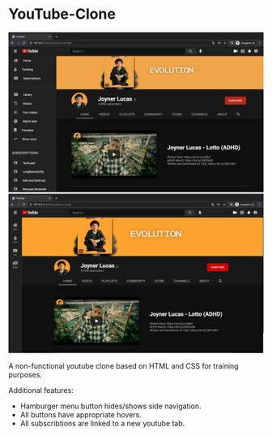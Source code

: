 # YouTube-Clone

<img src="images/readme-expanded.png"/>
<img src="images/readme-smallsidenav.png"/>

A non-functional youtube clone based on HTML and CSS for training purposes.

Additional features:

- Hamburger menu button hides/shows side navigation.
- All buttons have appropriate hovers.
- All subscribtions are linked to a new youtube tab.
